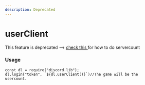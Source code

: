 ```yaml
---
description: Deprecated
---
```


# userClient

This feature is deprecated --&gt; [check this ](../interacting-with-discord.lib/bot-activities.md)for how to do servercount

### Usage

```text
const dl = require("discord.lib");
dl.login("token", `${dl.userClient()}`)//The game will be the usercount.
```

